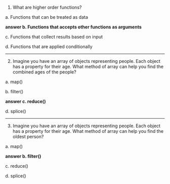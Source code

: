 1. What are higher order functions?

a. Functions that can be treated as data

**answer b. Functions that accepts other functions as arguments**

c. Functions that collect results based on input

d. Functions that are applied conditionally

---

2. Imagine you have an array of objects representing people. Each object has a property for their age. What method of array can help you find the combined ages of the people?

a. map()

b. filter()

**answer c. reduce()**

d. splice()

---

3. Imagine you have an array of objects representing people. Each object has a property for their age. What method of array can help you find the oldest person?

a. map()

**answer b. filter()**

c. reduce()

d. splice()
